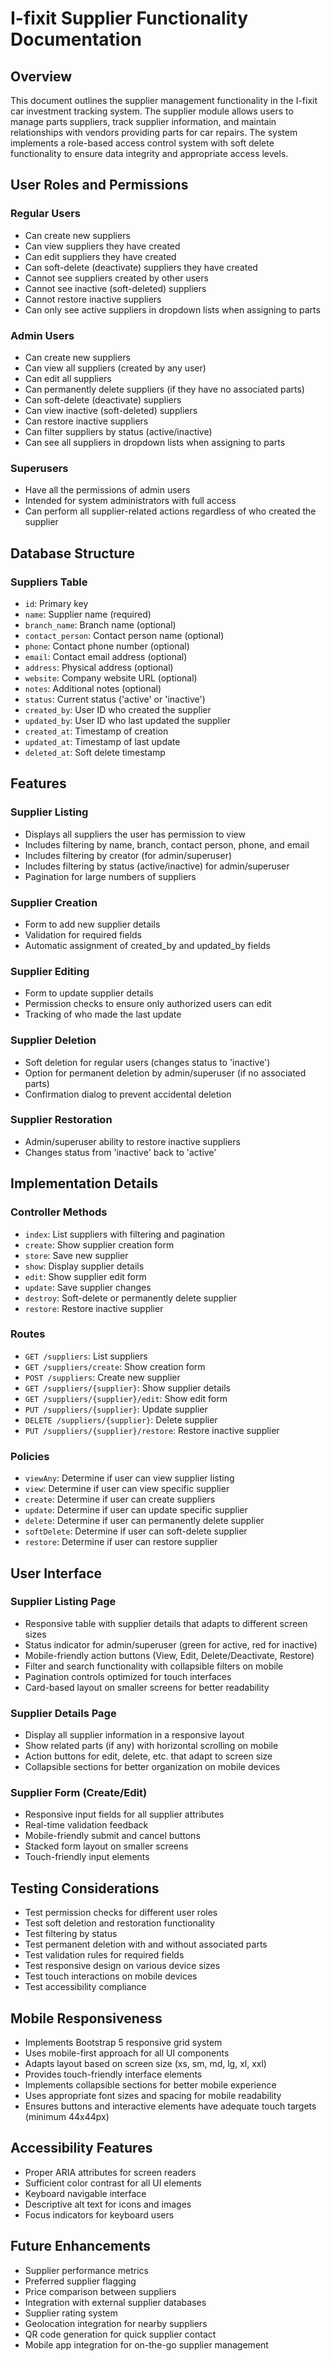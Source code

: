 # I-fixit Supplier Functionality Documentation

## Overview
This document outlines the supplier management functionality in the I-fixit car investment tracking system. The supplier module allows users to manage parts suppliers, track supplier information, and maintain relationships with vendors providing parts for car repairs. The system implements a role-based access control system with soft delete functionality to ensure data integrity and appropriate access levels.

## User Roles and Permissions

### Regular Users
- Can create new suppliers
- Can view suppliers they have created
- Can edit suppliers they have created
- Can soft-delete (deactivate) suppliers they have created
- Cannot see suppliers created by other users
- Cannot see inactive (soft-deleted) suppliers
- Cannot restore inactive suppliers
- Can only see active suppliers in dropdown lists when assigning to parts

### Admin Users
- Can create new suppliers
- Can view all suppliers (created by any user)
- Can edit all suppliers
- Can permanently delete suppliers (if they have no associated parts)
- Can soft-delete (deactivate) suppliers
- Can view inactive (soft-deleted) suppliers
- Can restore inactive suppliers
- Can filter suppliers by status (active/inactive)
- Can see all suppliers in dropdown lists when assigning to parts

### Superusers
- Have all the permissions of admin users
- Intended for system administrators with full access
- Can perform all supplier-related actions regardless of who created the supplier

## Database Structure

### Suppliers Table
- `id`: Primary key
- `name`: Supplier name (required)
- `branch_name`: Branch name (optional)
- `contact_person`: Contact person name (optional)
- `phone`: Contact phone number (optional)
- `email`: Contact email address (optional)
- `address`: Physical address (optional)
- `website`: Company website URL (optional)
- `notes`: Additional notes (optional)
- `status`: Current status ('active' or 'inactive')
- `created_by`: User ID who created the supplier
- `updated_by`: User ID who last updated the supplier
- `created_at`: Timestamp of creation
- `updated_at`: Timestamp of last update
- `deleted_at`: Soft delete timestamp

## Features

### Supplier Listing
- Displays all suppliers the user has permission to view
- Includes filtering by name, branch, contact person, phone, and email
- Includes filtering by creator (for admin/superuser)
- Includes filtering by status (active/inactive) for admin/superuser
- Pagination for large numbers of suppliers

### Supplier Creation
- Form to add new supplier details
- Validation for required fields
- Automatic assignment of created_by and updated_by fields

### Supplier Editing
- Form to update supplier details
- Permission checks to ensure only authorized users can edit
- Tracking of who made the last update

### Supplier Deletion
- Soft deletion for regular users (changes status to 'inactive')
- Option for permanent deletion by admin/superuser (if no associated parts)
- Confirmation dialog to prevent accidental deletion

### Supplier Restoration
- Admin/superuser ability to restore inactive suppliers
- Changes status from 'inactive' back to 'active'

## Implementation Details

### Controller Methods
- `index`: List suppliers with filtering and pagination
- `create`: Show supplier creation form
- `store`: Save new supplier
- `show`: Display supplier details
- `edit`: Show supplier edit form
- `update`: Save supplier changes
- `destroy`: Soft-delete or permanently delete supplier
- `restore`: Restore inactive supplier

### Routes
- `GET /suppliers`: List suppliers
- `GET /suppliers/create`: Show creation form
- `POST /suppliers`: Create new supplier
- `GET /suppliers/{supplier}`: Show supplier details
- `GET /suppliers/{supplier}/edit`: Show edit form
- `PUT /suppliers/{supplier}`: Update supplier
- `DELETE /suppliers/{supplier}`: Delete supplier
- `PUT /suppliers/{supplier}/restore`: Restore inactive supplier

### Policies
- `viewAny`: Determine if user can view supplier listing
- `view`: Determine if user can view specific supplier
- `create`: Determine if user can create suppliers
- `update`: Determine if user can update specific supplier
- `delete`: Determine if user can permanently delete supplier
- `softDelete`: Determine if user can soft-delete supplier
- `restore`: Determine if user can restore supplier

## User Interface

### Supplier Listing Page
- Responsive table with supplier details that adapts to different screen sizes
- Status indicator for admin/superuser (green for active, red for inactive)
- Mobile-friendly action buttons (View, Edit, Delete/Deactivate, Restore)
- Filter and search functionality with collapsible filters on mobile
- Pagination controls optimized for touch interfaces
- Card-based layout on smaller screens for better readability

### Supplier Details Page
- Display all supplier information in a responsive layout
- Show related parts (if any) with horizontal scrolling on mobile
- Action buttons for edit, delete, etc. that adapt to screen size
- Collapsible sections for better organization on mobile devices

### Supplier Form (Create/Edit)
- Responsive input fields for all supplier attributes
- Real-time validation feedback
- Mobile-friendly submit and cancel buttons
- Stacked form layout on smaller screens
- Touch-friendly input elements

## Testing Considerations
- Test permission checks for different user roles
- Test soft deletion and restoration functionality
- Test filtering by status
- Test permanent deletion with and without associated parts
- Test validation rules for required fields
- Test responsive design on various device sizes
- Test touch interactions on mobile devices
- Test accessibility compliance

## Mobile Responsiveness
- Implements Bootstrap 5 responsive grid system
- Uses mobile-first approach for all UI components
- Adapts layout based on screen size (xs, sm, md, lg, xl, xxl)
- Provides touch-friendly interface elements
- Implements collapsible sections for better mobile experience
- Uses appropriate font sizes and spacing for mobile readability
- Ensures buttons and interactive elements have adequate touch targets (minimum 44x44px)

## Accessibility Features
- Proper ARIA attributes for screen readers
- Sufficient color contrast for all UI elements
- Keyboard navigable interface
- Descriptive alt text for icons and images
- Focus indicators for keyboard users

## Future Enhancements
- Supplier performance metrics
- Preferred supplier flagging
- Price comparison between suppliers
- Integration with external supplier databases
- Supplier rating system
- Geolocation integration for nearby suppliers
- QR code generation for quick supplier contact
- Mobile app integration for on-the-go supplier management
